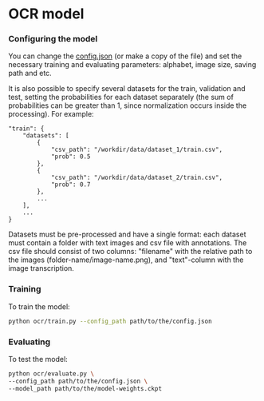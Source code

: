 # OCR model

### Configuring the model

You can change the [config.json](config.json) (or make a copy of the file) and set the necessary training and evaluating parameters: alphabet, image size, saving path and etc.

It is also possible to specify several datasets for the train, validation and test, setting the probabilities for each dataset separately (the sum of probabilities can be greater than 1, since normalization occurs inside the processing). For example:

```
"train": {
    "datasets": [
        {
            "csv_path": "/workdir/data/dataset_1/train.csv",
            "prob": 0.5
        },
        {
            "csv_path": "/workdir/data/dataset_2/train.csv",
            "prob": 0.7
        },
        ...
    ],
    ...
}
```
Datasets must be pre-processed and have a single format: each dataset must contain a folder with text images and csv file with annotations. The csv file should consist of two columns: "filename" with the relative path to the images (folder-name/image-name.png), and "text"-column with the image transcription.

### Training

To train the model:

```bash
python ocr/train.py --config_path path/to/the/config.json
```

### Evaluating

To test the model:

```bash
python ocr/evaluate.py \
--config_path path/to/the/config.json \
--model_path path/to/the/model-weights.ckpt
```
